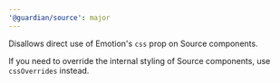 ```yaml
---
'@guardian/source': major
---
```


Disallows direct use of Emotion's `css` prop on Source components.

If you need to override the internal styling of Source components, use `cssOverrides` instead.

